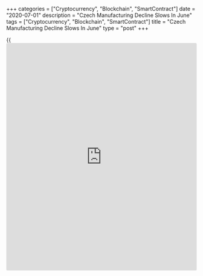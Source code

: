 +++
categories = ["Cryptocurrency", "Blockchain", "SmartContract"]
date = "2020-07-01"
description = "Czech Manufacturing Decline Slows In June"
tags = ["Cryptocurrency", "Blockchain", "SmartContract"]
title = "Czech Manufacturing Decline Slows In June"
type = "post"
+++

{{<iframe id="large-banner" src="https://www.bounty.group/#slide=7.0" width="100%" height="600" scrolling="no" style="border: 0px solid rgb(216, 221, 230); border-radius: 3px;">}}

The Czech Republic's manufacturing sector deteriorated at a softer pace
in June after the lockdown restrictions linked to the [coronavirus][1]
pandemic were eased, survey data from IHS Markit showed on Wednesday.

The headline manufacturing Purchasing Managers' Index, or PMI, rose to
44.9 in June from 39.6 in May. The rate of contraction was the slowest
since February.

Any reading above 50 indicates expansion in the sector.

The backlogs of work declined at the steepest rate in June and new
orders fell at the sharpest pace.

Domestic and foreign client demand decreased continuously in June.
Client demand declined and the number of workforce were reduced.

Business confidence increased in June, and despite reaching a four-month
high, the degree of positive sentiment remained subdued.

On the price front, input price inflation increased slightly in June,
while selling prices declined at a faster pace.

"Manufacturers noted renewed optimism in the outlook for output over the
coming year but continued to cut factory gate charges in the hope of
boosting sales," Sian Jones, Economist at IHS Markit, said.

For comments and feedback [contact](https://www.playgroundfx.com/contact/): editorial@rtt[news](https://www.letsplayfx.com/blog/forex-news-website/).com

[Economic News][2]

 **What parts of the world are seeing the best (and worst) economic
performances lately? Click[here][3] to check out our [Econ Scorecard][3]
and find out! See up-to-the-moment [ranking](https://www.playgroundfx.com/blog/crypto-exchange-ranking/)s for the best and worst
performers in [GDP][4], [unemployment rate][5], [inflation][6] and much
more.**

   1. www.rtt[news](https://www.letsplayfx.com/blog/forex-news-website/).com/list/coronavirus.aspx
   2. www.rtt[news](https://www.letsplayfx.com/blog/forex-news-website/).com/Content/EconomicNews.aspx
   3. www.rtt[news](https://www.letsplayfx.com/blog/forex-news-website/).com/economic-scorecard/world-rank/industrial-production/highest-performance.aspx
   4. www.rtt[news](https://www.letsplayfx.com/blog/forex-news-website/).com/economic-scorecard/world-rank/GDP/highest-performance.aspx
   5. www.rtt[news](https://www.letsplayfx.com/blog/forex-news-website/).com/economic-scorecard/world-rank/unemployment-rate/lowest-performance.aspx
   6. www.rtt[news](https://www.letsplayfx.com/blog/forex-news-website/).com/economic-scorecard/world-rank/CPI/highest-performance.aspx